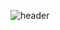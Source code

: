 ![header](https://capsule-render.vercel.app/api?type=transparent&color=ffffff&height=200&section=header&text=CLOZ%20UI&fontSize=90)
